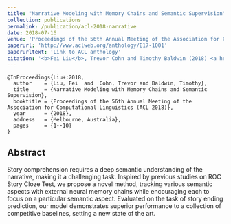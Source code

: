 ```yaml
---
title: "Narrative Modeling with Memory Chains and Semantic Supervision"
collection: publications
permalink: /publication/acl-2018-narrative
date: 2018-07-16
venue: 'Proceedings of the 56th Annual Meeting of the Association for Computational Linguistics (ACL 2018)'
paperurl: 'http://www.aclweb.org/anthology/E17-1001'
paperurltext: 'Link to ACL anthology'
citation: '<b>Fei Liu</b>, Trevor Cohn and Timothy Baldwin (2018) <a href="http://liufly.github.io/files/papers/acl-2018.pdf"><u>Narrative Modeling with Memory Chains and Semantic Supervision</u></a>, In <i>Proceedings of the 56th Annual Meeting of the Association for Computational Linguistics (ACL 2018)</i>, Melbourne, Australia.'
---
```


```
@InProceedings{Liu+:2018,
  author    = {Liu, Fei  and  Cohn, Trevor and Baldwin, Timothy},
  title     = {Narrative Modeling with Memory Chains and Semantic Supervision},
  booktitle = {Proceedings of the 56th Annual Meeting of the Association for Computational Linguistics (ACL 2018)},
  year      = {2018},
  address   = {Melbourne, Australia},
  pages     = {1--10}
}
```

## Abstract
Story comprehension requires a deep semantic understanding of the narrative, making it a challenging task. Inspired by previous studies on ROC Story Cloze Test, we propose a novel method, tracking various semantic aspects with external neural memory chains while encouraging each to focus on a particular semantic aspect. Evaluated on the task of story ending prediction, our model demonstrates superior performance to a collection of competitive baselines, setting a new state of the art.